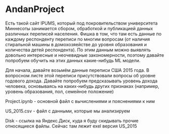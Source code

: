 # AndanProject
Есть такой сайт IPUMS, который под покровительством университета Миннесоты занимается сбором, обработкой и публикацией данных различных переписей населения. Фишка в том, что там есть данные по каждому респонденту переписи по многим вопросам (от наличия стиральной машины в домохозяействе до уровня образования и количества детей респондента). По этим данным можно выявлять довольно интересные и неочевидные закономерности, поэтому давайте попробуем обучить на этих данных какие-нибудь ML модели.

Для начала, давайте возьмём данные переписи США 2015 года. В вопросном листе этой переписи присутствовали вопросы об уровне годового дохода. Давайте попробуем предсказывать уровень дохода человека, основываясь на каких-нибудь других признаках (например, уровень образования, пол, семейное положение)

Project.ipynb - основной файл с вычислениями и пояснениями к ним

US_2015.csv - файл с данными, которые мы анализируем

Disk - ссылка на Яндекс.Диск, куда я буду скидывать прочие относящиеся файлы. Cейчас там лежит exel версия US_2015
